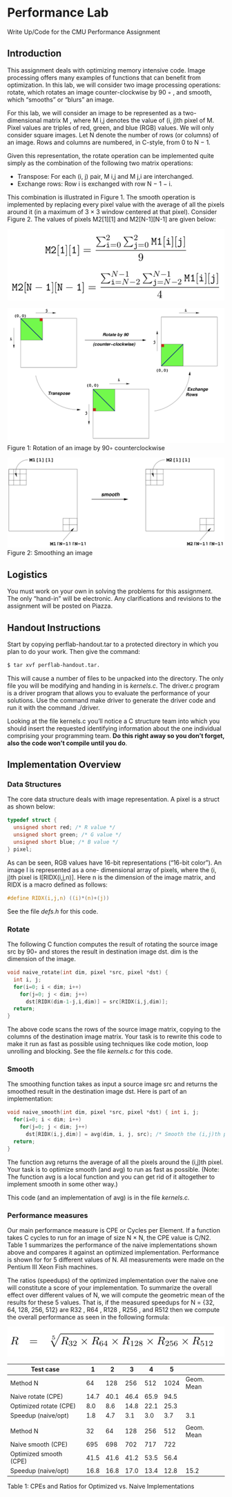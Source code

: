 # Performance Lab
Write Up/Code for the CMU Performance Assignment

## Introduction
This assignment deals with optimizing memory intensive code. Image processing offers many examples of functions that can benefit from optimization. In this lab, we will consider two image processing operations: rotate, which rotates an image counter-clockwise by 90 ◦ , and smooth, which “smooths” or “blurs” an image.

For this lab, we will consider an image to be represented as a two-dimensional matrix M , where M i,j denotes the value of (i, j)th pixel of M. Pixel values are triples of red, green, and blue (RGB) values. We will only consider square images. Let N denote the number of rows (or columns) of an image. Rows and columns are numbered, in C-style, from 0 to N − 1.

Given this representation, the rotate operation can be implemented quite simply as the combination of the following two matrix operations:

* Transpose: For each (i, j) pair, M i,j and M j,i are interchanged.
* Exchange rows: Row i is exchanged with row N − 1 − i.

This combination is illustrated in Figure 1. The smooth operation is implemented by replacing every pixel value with the average of all the pixels around it (in a maximum of 3 × 3 window centered at that pixel). Consider Figure 2. The values of pixels M2[1][1] and M2[N-1][N-1] are given below:

![Formula for Smoothing](https://github.com/csuchico-csci551/Performance-Lab/raw/master/images/formula1.png "Formula for Smoothing")

![Figure 1](https://github.com/csuchico-csci551/Performance-Lab/raw/master/images/figure1.png "Figure 1")
Figure 1: Rotation of an image by 90◦ counterclockwise

![Figure 2](https://github.com/csuchico-csci551/Performance-Lab/raw/master/images/figure2.png "Figure 2")
Figure 2: Smoothing an image

## Logistics

You must work on your own in solving the problems for this assignment. The only “hand-in” will be electronic. Any clarifications and revisions to the assignment will be posted on Piazza.

## Handout Instructions

Start by copying perflab-handout.tar to a protected directory in which you plan to do your work. Then give the command:
```bash
$ tar xvf perflab-handout.tar.
```

This will cause a number of files to be unpacked into the directory. The only file you will be modifying and handing in is *kernels.c*. The driver.c program is a driver program that allows you to evaluate the performance of your solutions. Use the command make driver to generate the driver code and run it with the command ./driver.

Looking at the file kernels.c you’ll notice a C structure team into which you should insert the requested identifying information about the one individual comprising your programming team. **Do this right away so you don’t forget, also the code won't compile until you do**.

## Implementation Overview

### Data Structures

The core data structure deals with image representation. A pixel is a struct as shown below:

```C
typedef struct {
  unsigned short red; /* R value */
  unsigned short green; /* G value */
  unsigned short blue; /* B value */
} pixel;
```
As can be seen, RGB values have 16-bit representations (“16-bit color”). An image I is represented as a one- dimensional array of pixels, where the (i, j)th pixel is I[RIDX(i,j,n)]. Here n is the dimension of the image matrix, and RIDX is a macro defined as follows:

```C
#define RIDX(i,j,n) ((i)*(n)+(j))
```

See the file *defs.h* for this code.

### Rotate

The following C function computes the result of rotating the source image src by 90◦ and stores the result in destination image dst. dim is the dimension of the image.

```C
void naive_rotate(int dim, pixel *src, pixel *dst) {
  int i, j;
  for(i=0; i < dim; i++)
    for(j=0; j < dim; j++)
      dst[RIDX(dim-1-j,i,dim)] = src[RIDX(i,j,dim)];
  return;
}
```

The above code scans the rows of the source image matrix, copying to the columns of the destination image matrix. Your task is to rewrite this code to make it run as fast as possible using techniques like code motion, loop unrolling and blocking.
See the file *kernels.c* for this code.

### Smooth

The smoothing function takes as input a source image src and returns the smoothed result in the destination image dst. Here is part of an implementation:

```C
void naive_smooth(int dim, pixel *src, pixel *dst) { int i, j;
  for(i=0; i < dim; i++)
    for(j=0; j < dim; j++)
      dst[RIDX(i,j,dim)] = avg(dim, i, j, src); /* Smooth the (i,j)th pixel */
  return;
}
```

The function avg returns the average of all the pixels around the (i,j)th pixel. Your task is to optimize smooth (and avg) to run as fast as possible. (Note: The function avg is a local function and you can get rid of it altogether to implement smooth in some other way.)

This code (and an implementation of avg) is in the file *kernels.c.*

### Performance measures

Our main performance measure is CPE or Cycles per Element. If a function takes C cycles to run for an image of size N × N, the CPE value is C/N2. Table 1 summarizes the performance of the naive implementations shown above and compares it against an optimized implementation. Performance is shown for for 5 different values of N. All measurements were made on the Pentium III Xeon Fish machines.

The ratios (speedups) of the optimized implementation over the naive one will constitute a score of your implementation. To summarize the overall effect over different values of N, we will compute the geometric mean of the results for these 5 values. That is, if the measured speedups for N = {32, 64, 128, 256, 512} are R32 , R64 , R128 , R256 , and R512 then we compute the overall performance as seen in the following formula:

![Performance Formula](https://github.com/csuchico-csci551/Performance-Lab/raw/master/images/formula2.png "Formula for Performance Scoring")

| Test case        | 1 | 2 | 3 | 4 | 5 |  |
| ------------- |----|----|----|----|----|----|
| Method N     | 64 |128| 256| 512 |1024| Geom. Mean|
|Naive rotate (CPE)|14.7| 40.1| 46.4| 65.9| 94.5| |
|Optimized rotate (CPE)|8.0| 8.6| 14.8| 22.1| 25.3| |
|Speedup (naive/opt)|1.8| 4.7| 3.1| 3.0| 3.7|3.1|
||||||||
|Method N|32 |64| 128| 256| 512|Geom. Mean|
|Naive smooth (CPE)|695| 698| 702| 717| 722| |
|Optimized smooth (CPE)|41.5 |41.6 |41.2 |53.5 |56.4| |
|Speedup (naive/opt)|16.8 |16.8| 17.0| 13.4| 12.8|15.2|
Table 1: CPEs and Ratios for Optimized vs. Naive Implementations
